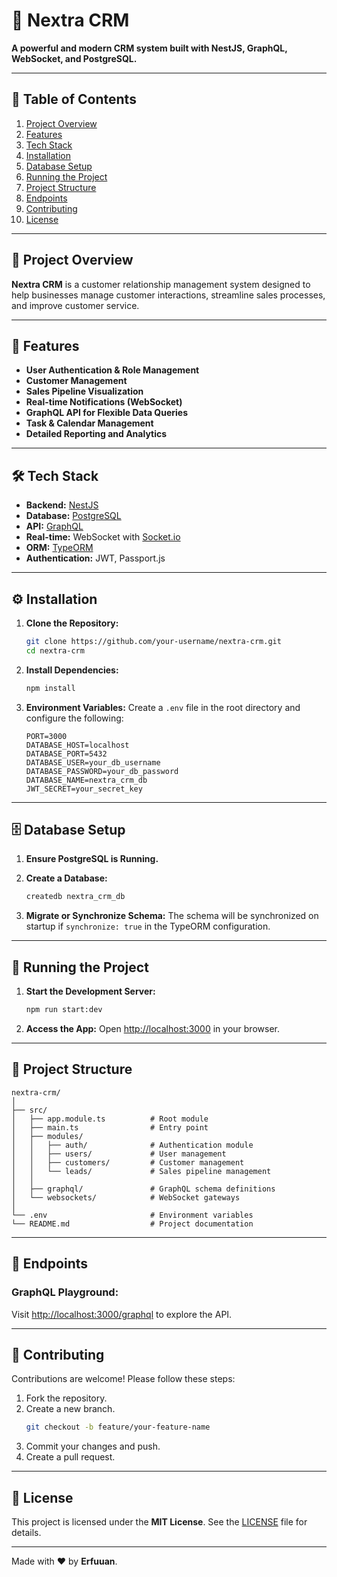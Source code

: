 
# 🚀 Nextra CRM

**A powerful and modern CRM system built with NestJS, GraphQL, WebSocket, and PostgreSQL.**

---

## 📖 Table of Contents

1. [Project Overview](#project-overview)
2. [Features](#features)
3. [Tech Stack](#tech-stack)
4. [Installation](#installation)
5. [Database Setup](#database-setup)
6. [Running the Project](#running-the-project)
7. [Project Structure](#project-structure)
8. [Endpoints](#endpoints)
9. [Contributing](#contributing)
10. [License](#license)

---

## 🌟 Project Overview

**Nextra CRM** is a customer relationship management system designed to help businesses manage customer interactions, streamline sales processes, and improve customer service.

---

## 🚀 Features

- **User Authentication & Role Management**
- **Customer Management**
- **Sales Pipeline Visualization**
- **Real-time Notifications (WebSocket)**
- **GraphQL API for Flexible Data Queries**
- **Task & Calendar Management**
- **Detailed Reporting and Analytics**

---

## 🛠 Tech Stack

- **Backend:** [NestJS](https://nestjs.com/)
- **Database:** [PostgreSQL](https://www.postgresql.org/)
- **API:** [GraphQL](https://graphql.org/)
- **Real-time:** WebSocket with [Socket.io](https://socket.io/)
- **ORM:** [TypeORM](https://typeorm.io/)
- **Authentication:** JWT, Passport.js

---

## ⚙️ Installation

1. **Clone the Repository:**
   ```bash
   git clone https://github.com/your-username/nextra-crm.git
   cd nextra-crm
   ```

2. **Install Dependencies:**
   ```bash
   npm install
   ```

3. **Environment Variables:**
   Create a `.env` file in the root directory and configure the following:
   ```dotenv
   PORT=3000
   DATABASE_HOST=localhost
   DATABASE_PORT=5432
   DATABASE_USER=your_db_username
   DATABASE_PASSWORD=your_db_password
   DATABASE_NAME=nextra_crm_db
   JWT_SECRET=your_secret_key
   ```

---

## 🗄 Database Setup

1. **Ensure PostgreSQL is Running.**
2. **Create a Database:**
   ```bash
   createdb nextra_crm_db
   ```

3. **Migrate or Synchronize Schema:**
   The schema will be synchronized on startup if `synchronize: true` in the TypeORM configuration.

---

## 🚀 Running the Project

1. **Start the Development Server:**
   ```bash
   npm run start:dev
   ```

2. **Access the App:**
   Open [http://localhost:3000](http://localhost:3000) in your browser.

---

## 📂 Project Structure

```
nextra-crm/
│
├── src/
│   ├── app.module.ts          # Root module
│   ├── main.ts                # Entry point
│   ├── modules/
│   │   ├── auth/              # Authentication module
│   │   ├── users/             # User management
│   │   ├── customers/         # Customer management
│   │   └── leads/             # Sales pipeline management
│   │
│   ├── graphql/               # GraphQL schema definitions
│   └── websockets/            # WebSocket gateways
│
└── .env                       # Environment variables
└── README.md                  # Project documentation
```

---

## 🔗 Endpoints

### **GraphQL Playground:**
Visit [http://localhost:3000/graphql](http://localhost:3000/graphql) to explore the API.

---

## 🤝 Contributing

Contributions are welcome! Please follow these steps:

1. Fork the repository.
2. Create a new branch.
   ```bash
   git checkout -b feature/your-feature-name
   ```
3. Commit your changes and push.
4. Create a pull request.

---

## 📜 License

This project is licensed under the **MIT License**. See the [LICENSE](LICENSE) file for details.

---

Made with ❤️ by **Erfuuan**.